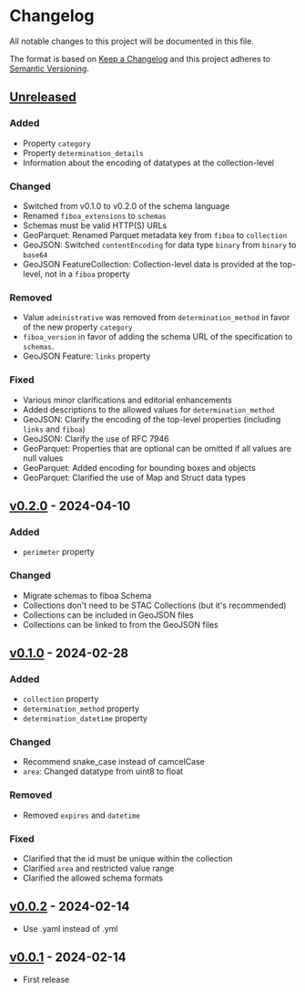 # Changelog

All notable changes to this project will be documented in this file.

The format is based on [Keep a Changelog](http://keepachangelog.com/en/1.0.0/)
and this project adheres to [Semantic Versioning](http://semver.org/spec/v2.0.0.html).

## [Unreleased]

### Added

- Property `category`
- Property `determination_details`
- Information about the encoding of datatypes at the collection-level

### Changed

- Switched from v0.1.0 to v0.2.0 of the schema language
- Renamed `fiboa_extensions` to `schemas`
- Schemas must be valid HTTP(S) URLs
- GeoParquet: Renamed Parquet metadata key from `fiboa` to `collection`
- GeoJSON: Switched `contentEncoding` for data type `binary` from `binary` to `base64`
- GeoJSON FeatureCollection: Collection-level data is provided at the top-level, not in a `fiboa` property

### Removed

- Value `administrative` was removed from `determination_method` in favor of the new property `category`
- `fiboa_version` in favor of adding the schema URL of the specification to `schemas`.
- GeoJSON Feature: `links` property

### Fixed

- Various minor clarifications and editorial enhancements
- Added descriptions to the allowed values for `determination_method`
- GeoJSON: Clarify the encoding of the top-level properties (including `links` and `fiboa`)
- GeoJSON: Clarify the use of RFC 7946
- GeoParquet: Properties that are optional can be omitted if all values are null values
- GeoParquet: Added encoding for bounding boxes and objects
- GeoParquet: Clarified the use of Map and Struct data types

## [v0.2.0] - 2024-04-10

### Added

- `perimeter` property

### Changed

- Migrate schemas to fiboa Schema
- Collections don't need to be STAC Collections (but it's recommended)
- Collections can be included in GeoJSON files
- Collections can be linked to from the GeoJSON files

## [v0.1.0] - 2024-02-28

### Added

- `collection` property
- `determination_method` property
- `determination_datetime` property

### Changed

- Recommend snake_case instead of camcelCase
- `area`: Changed datatype from uint8 to float

### Removed

- Removed `expires` and `datetime`

### Fixed

- Clarified that the id must be unique within the collection
- Clarified `area` and restricted value range
- Clarified the allowed schema formats

## [v0.0.2] - 2024-02-14

- Use .yaml instead of .yml

## [v0.0.1] - 2024-02-14

- First release

[Unreleased]: <https://github.com/fiboa/specification/compare/v0.2.0...main>
[v0.2.0]: <https://github.com/fiboa/specification/compare/v0.1.0...v0.2.0>
[v0.1.0]: <https://github.com/fiboa/specification/compare/v0.0.2...v0.1.0>
[v0.0.2]: <https://github.com/fiboa/specification/compare/v0.0.1...v0.0.2>
[v0.0.1]: <https://github.com/fiboa/specification/tree/v0.0.1>
